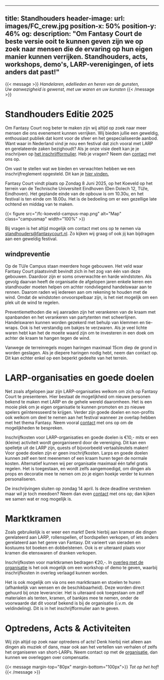 
---
title: Standhouders
header-image:
  url: images/FC_crew.jpg
  position-x: 50%
  position-y: 46%
og:
  description: "Om Fantasy Court de beste versie ooit te kunnen geven zijn we op zoek naar mensen die de ervaring op hun eigen manier kunnen verrijken. Standhouders, acts, workshops, demo's, LARP-verenigingen, of iets anders dat past!"
---

{{< message >}}
  _Handelaren, edellieden en heren van de gunsten,_ \
  _Uw aanwezigheid is gewenst, met uw waren en uw kunsten_
{{< /message >}}

# Standhouders Editie 2025
Om Fantasy Court nog beter te maken zijn wij altijd op zoek naar meer mensen die ons evenement kunnen verrijken. Wij bieden jullie een geweldig, enthousiast publiek dat komt voor de sfeer en het gespecialiseerde aanbod. Want waar in Nederland vind je nou een festival dat zich vooral met LARP en gerelateerde zaken bezighoudt? Als je onze visie deelt kan je je inschrijven op [het inschrijfformulier](https://docs.google.com/forms/d/e/1FAIpQLSdgNXPGttfaqPzkXfZpr1McJyhMBjCHTCpDKVrfEfgqgnLUFQ/viewform?usp=sf_link). Heb je vragen? Neem dan [contact](mailto:standhouders@fantasycourt.nl) met ons op.
 
Om vast te stellen wat we bieden en verwachten hebben we een inschrijfreglement opgesteld. Dit kan je [hier vinden.](https://docs.google.com/document/d/1lWsQuVgl0SjMx5kb9iwUHwva5-iMHPq9/edit?usp=sharing&ouid=118033485815882455862&rtpof=true&sd=true)
<!--Inschrijvingen voor standhouders zijn gesloten voor de editie van dit jaar. Fantasy court is gratis toegankelijk voor bezoekers zonder inschrijving, dus je kan wel langskomen en je volgend jaar inschrijven als het je bevalt! Heb je vragen? Neem dan [contact](mailto:standhouders@fantasycourt.nl) met ons op.-->

Fantasy Court vindt plaats op Zondag 8 Juni 2025, op het Koeveld op het terrein van de Technische Universiteit Eindhoven (Den Dolech 12, TU/e, Eindhoven). Het geplande einde van de opbouw is om 10.30u, en het festival is ten einde om 18.00u. Het is de bedoeling om er een gezellige late ochtend en middag van te maken.


{{< figure src="/fc-koeveld-campus-map.png" alt="Map" class="campusmap" width="100%" >}}

Bij vragen is het altijd mogelijk om contact met ons op te nemen via [standhouders@fantasycourt.nl](mailto:standhouders@fantasycourt.nl). Zo kijken wij graag of ook jij kan bijdragen aan een geweldig festival.


## windpreventie

Op de TU/e Campus staan meerdere hoge gebouwen. Het veld waar Fantasy Court plaatsvindt bevindt zich in het zog van één van deze gebouwen. Daardoor zijn er soms onverwachte en harde windstoten. Als gevolg daarvan heeft de organisatie de afgelopen jaren enkele keren een standhouder moeten helpen om achter rondvliegend handelswaar aan te rennen. Daarom raden wij iedereen aan om rekening te houden met de wind. Omdat de windstoten onvoorspelbaar zijn, is het niet mogelijk om een plek uit de wind te regelen.  

Preventiemethoden die wij aanraden zijn het verankeren van de kraam met spanbanden en het verankeren van partytenten met scheerlijnen. Handelswaren kunnen worden gezekerd met behulp van klemmen en tie-wraps. Ook is het verstandig om bakjes te verzwaren. Als je veel lichte waren hebt kan het de moeite waard zijn om te investeren in een doek om achter de kraam te hangen tegen de wind.

Vanwege de terreinregels mogen haringen maximaal 15cm diep de grond in worden geslagen. Als je diepere haringen nodig hebt, neem dan contact op. Dit kan echter enkel op een beperkt gedeelte van het terrein.


# LARP-organisaties en goede doelen
Net zoals afgelopen jaar zijn LARP-organisaties welkom om zich op Fantasy Court te presenteren. Hier bestaat de mogelijkheid om nieuwe personen bekend te maken met LARP en de gehele wereld daaromheen. Het is een mooie plek om je eigen organisatie te kunnen promoten en zo nieuwe spelers geïnteresseerd te krijgen. Verder zijn goede doelen en non-profits ook welkom om deel te nemen aan het festival wanneer ze overlap hebben met het thema Fantasy. Neem vooral  [contact](mailto:standhouders@fantasycourt.nl) met ons op om de mogelijkheden te bespreken.

Inschrijfkosten voor LARP-organisaties en goede doelen is €10,- mits er een (kleine) activiteit wordt georganiseerd door de vereniging. Dit kan een spelletje uit de LARP zijn, quests of bijvoorbeeld vertaalsleutels maken! Voor goede doelen zijn er geen inschrijfkosten. Larps en goede doelen  kunnen zelf een tent meenemen of een kraam huren tegen de normale kosten. Alternatief kunnen wij per organisatie maximaal één tafel gratis regelen. Het is toegestaan, en wordt zelfs aangemoedigd, om dingen als props en decoratie mee te nemen om zo je eigen hoekje verder te kunnen personaliseren.

De inschrijvingen sluiten op zondag 14 april. Is deze deadline verstreken maar wil je toch meedoen? Neem dan even [contact](mailto:standhouders@fantasycourt.nl) met ons op; dan kijken we samen wat er nog mogelijk is.

# Marktkramen
Zoals gebruikelijk is er weer een markt! Denk hierbij aan kramen die dingen gerelateerd aan LARP, rollenspellen, of bordspellen verkopen, of iets anders gerelateerd aan het genre van Fantasy. Dit varieert van sieraden en kostuums tot boeken en dobbelstenen. Ook is er uiteraard plaats voor kramen die etenswaren of dranken verkopen.

Inschrijfkosten voor marktkramen bedragen €20,-. In [overleg met de organisatie](mailto:organisatie@fantasycourt.nl?subject=Workshop%20Fantasy%20Court%202025) is het ook mogelijk om een workshop of demo te geven, waarbij inschrijfkosten in overleg verlaagd kunnen worden.

Het is ook mogelijk om via ons een marktkraam en stoelen te huren (afhankelijk van wensen en de beschikbaarheid). Deze worden direct gehuurd bij onze leverancier. Het is uiteraard ook toegestaan om zelf materialen als tenten, kramen, of bankjes mee te nemen, onder de voorwaarde dat dit vooraf bekend is bij de organisatie (i.v.m. de veldindeling). Dit is in het inschrijfformulier aan te geven.


# Optredens, Acts & Activiteiten
Wij zijn altijd op zoek naar optredens of acts! Denk hierbij niet alleen aan dingen als muziek of dans, maar ook aan het vertellen van verhalen of zelfs het organiseren van short-LARPs. Neem contact op met de [organisatie](mailto:optredens@fantasycourt.nl?subject=Optreden%20Fantasy%20Court%202025), dan kunnen we overleggen over compensatie.

{{< message margin-top="80px" margin-bottom="100px">}}
_Tot op het hof!_
{{< /message >}}

